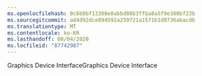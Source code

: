```yaml
---
ms.openlocfilehash: 0c6b8bf13308e0abbd88b3ffba8a5f9e380bf23b
ms.sourcegitcommit: ad4d92dce894592a259721a1571b1d8736abacdb
ms.translationtype: MT
ms.contentlocale: ko-KR
ms.lasthandoff: 08/04/2020
ms.locfileid: "87742987"
---
```

<span data-ttu-id="f23f9-101">Graphics Device Interface</span><span class="sxs-lookup"><span data-stu-id="f23f9-101">Graphics Device Interface</span></span>
